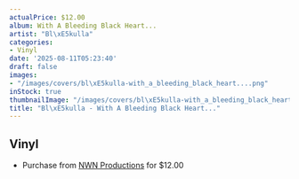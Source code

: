 ```yaml
---
actualPrice: $12.00
album: With A Bleeding Black Heart...
artist: "Bl\xE5kulla"
categories:
- Vinyl
date: '2025-08-11T05:23:40'
draft: false
images:
- "/images/covers/bl\xE5kulla-with_a_bleeding_black_heart....png"
inStock: true
thumbnailImage: "/images/covers/bl\xE5kulla-with_a_bleeding_black_heart...-thumb.png"
title: "Bl\xE5kulla - With A Bleeding Black Heart..."
---
```


## Vinyl
* Purchase from [NWN Productions](http://shop.nwnprod.com/index.php?route=product/product&path=76&product_id=60896&sort=pd.name&order=ASC) for $12.00
